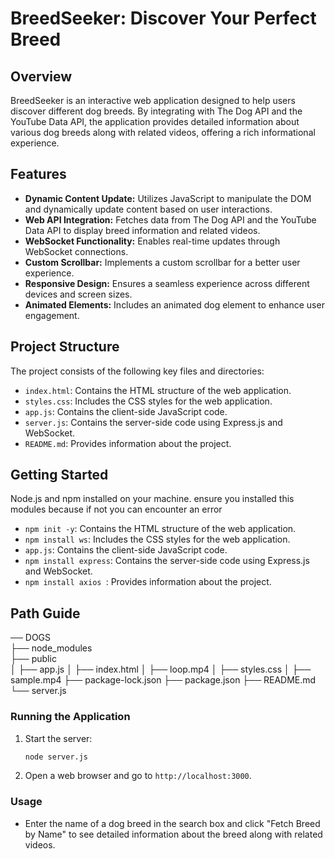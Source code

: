 # BreedSeeker: Discover Your Perfect Breed

## Overview
BreedSeeker is an interactive web application designed to help users discover different dog breeds. By integrating with The Dog API and the YouTube Data API, the application provides detailed information about various dog breeds along with related videos, offering a rich informational experience.

## Features
- **Dynamic Content Update:** Utilizes JavaScript to manipulate the DOM and dynamically update content based on user interactions.
- **Web API Integration:** Fetches data from The Dog API and the YouTube Data API to display breed information and related videos.
- **WebSocket Functionality:** Enables real-time updates through WebSocket connections.
- **Custom Scrollbar:** Implements a custom scrollbar for a better user experience.
- **Responsive Design:** Ensures a seamless experience across different devices and screen sizes.
- **Animated Elements:** Includes an animated dog element to enhance user engagement.

## Project Structure
The project consists of the following key files and directories:
- `index.html`: Contains the HTML structure of the web application.
- `styles.css`: Includes the CSS styles for the web application.
- `app.js`: Contains the client-side JavaScript code.
- `server.js`: Contains the server-side code using Express.js and WebSocket.
- `README.md`: Provides information about the project.

## Getting Started

Node.js and npm installed on your machine.
ensure you installed this modules because if not you can encounter an error
- `npm init -y`: Contains the HTML structure of the web application.
- `npm install ws`: Includes the CSS styles for the web application.
- `app.js`: Contains the client-side JavaScript code.
- `npm install express`: Contains the server-side code using Express.js and WebSocket.
- `npm install axios `: Provides information about the project.

## Path Guide
── DOGS\
    ├── node_modules\
    ├── public\
    │   ├── app.js
    │   ├── index.html
    │   ├── loop.mp4
    │   ├── styles.css
    │   ├── sample.mp4
    ├── package-lock.json
    ├── package.json
    ├── README.md
    └── server.js


### Running the Application

1. Start the server:
    ```sh
    node server.js
    ```

2. Open a web browser and go to `http://localhost:3000`.

### Usage

- Enter the name of a dog breed in the search box and click "Fetch Breed by Name" to see detailed information about the breed along with related videos.

